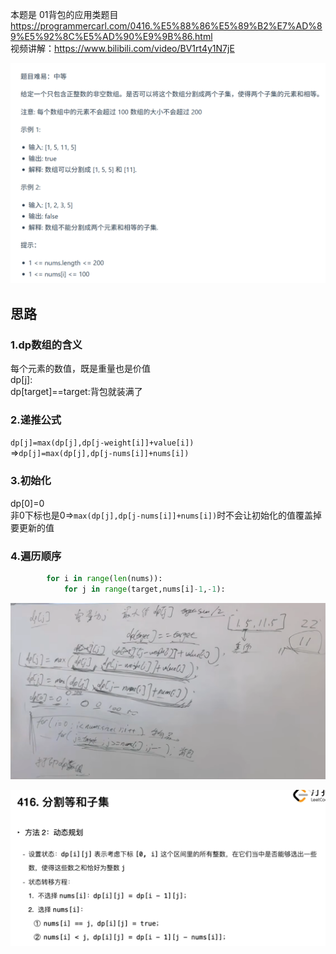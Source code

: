 本题是 01背包的应用类题目
https://programmercarl.com/0416.%E5%88%86%E5%89%B2%E7%AD%89%E5%92%8C%E5%AD%90%E9%9B%86.html    
视频讲解：https://www.bilibili.com/video/BV1rt4y1N7jE

![img_6.png](img_6.png)

## 思路  
### 1.dp数组的含义
每个元素的数值，既是重量也是价值  
dp[j]:   
dp[target]==target:背包就装满了
### 2.递推公式  
`dp[j]=max(dp[j],dp[j-weight[i]]+value[i])`  
=>`dp[j]=max(dp[j],dp[j-nums[i]]+nums[i])`  

### 3.初始化  
dp[0]=0   
非0下标也是0=>`max(dp[j],dp[j-nums[i]]+nums[i])`时不会让初始化的值覆盖掉要更新的值

### 4.遍历顺序  
```python
        for i in range(len(nums)):
            for j in range(target,nums[i]-1,-1):
```
 ![img_7.png](img_7.png)

![img_8.png](img_8.png)



